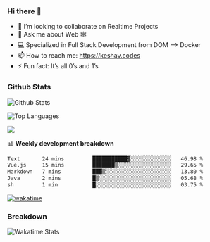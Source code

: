 ### Hi there 👋

- 👯 I’m looking to collaborate on Realtime Projects
- 💬 Ask me about Web 🕸
- 💻 Specialized in Full Stack Development from DOM --> Docker
- 📫 How to reach me: https://keshav.codes
- ⚡ Fun fact: It’s all 0’s and 1’s

### Github Stats
![Github Stats](https://github-readme-stats.vercel.app/api?username=keshavlingala&count_private=true&show_icons=true&theme=radical)

![Top Languages](https://github-readme-stats.vercel.app/api/top-langs/?username=keshavlingala&show_icons=true&theme=radical)

![](https://komarev.com/ghpvc/?username=keshavlingala)

📊 **Weekly development breakdown**

<!--START_SECTION:waka-->

```txt
Text       24 mins         ███████████▓░░░░░░░░░░░░░   46.98 %
Vue.js     15 mins         ███████▒░░░░░░░░░░░░░░░░░   29.65 %
Markdown   7 mins          ███▒░░░░░░░░░░░░░░░░░░░░░   13.80 %
Java       2 mins          █▒░░░░░░░░░░░░░░░░░░░░░░░   05.68 %
sh         1 min           █░░░░░░░░░░░░░░░░░░░░░░░░   03.75 %
```

<!--END_SECTION:waka-->


[![wakatime](https://wakatime.com/badge/user/62bfdbc7-082c-40a7-b4bd-f9280d51aeed.svg)](https://wakatime.com/@62bfdbc7-082c-40a7-b4bd-f9280d51aeed)


### Breakdown

![Wakatime Stats](https://github-readme-stats.vercel.app/api/wakatime?username=keshavlingala)
